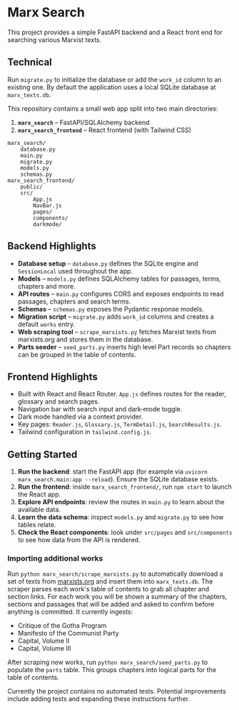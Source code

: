 # Marx Search

This project provides a simple FastAPI backend and a React front end for
searching various Marxist texts.

## Technical

Run `migrate.py` to initialize the database or add the `work_id` column to an
existing one. By default the application uses a local SQLite database at
`marx_texts.db`.

This repository contains a small web app split into two main directories:

1. **`marx_search`** – FastAPI/SQLAlchemy backend
2. **`marx_search_frontend`** – React frontend (with Tailwind CSS)

```
marx_search/
    database.py
    main.py
    migrate.py
    models.py
    schemas.py
marx_search_frontend/
    public/
    src/
        App.js
        NavBar.js
        pages/
        components/
        darkmode/
```

## Backend Highlights
- **Database setup** – `database.py` defines the SQLite engine and `SessionLocal` used throughout the app.
- **Models** – `models.py` defines SQLAlchemy tables for passages, terms, chapters and more.
- **API routes** – `main.py` configures CORS and exposes endpoints to read passages, chapters and search terms.
- **Schemas** – `schemas.py` exposes the Pydantic response models.
- **Migration script** – `migrate.py` adds `work_id` columns and creates a default `works` entry.
- **Web scraping tool** – `scrape_marxists.py` fetches Marxist texts from marxists.org and stores them in the database.
- **Parts seeder** – `seed_parts.py` inserts high level Part records so chapters can be grouped in the table of contents.

## Frontend Highlights
- Built with React and React Router. `App.js` defines routes for the reader, glossary and search pages.
- Navigation bar with search input and dark‑mode toggle.
- Dark mode handled via a context provider.
- Key pages: `Reader.js`, `Glossary.js`, `TermDetail.js`, `SearchResults.js`.
- Tailwind configuration in `tailwind.config.js`.

## Getting Started
1. **Run the backend**: start the FastAPI app (for example via `uvicorn marx_search.main:app --reload`). Ensure the SQLite database exists.
2. **Run the frontend**: inside `marx_search_frontend/`, run `npm start` to launch the React app.
3. **Explore API endpoints**: review the routes in `main.py` to learn about the available data.
4. **Learn the data schema**: inspect `models.py` and `migrate.py` to see how tables relate.
5. **Check the React components**: look under `src/pages` and `src/components` to see how data from the API is rendered.

### Importing additional works

Run `python marx_search/scrape_marxists.py` to automatically download a set of texts from [marxists.org](https://www.marxists.org) and insert them into `marx_texts.db`. The scraper parses each work's table of contents to grab all chapter and section links. For each work you will be shown a summary of the chapters, sections and passages that will be added and asked to confirm before anything is committed. It currently ingests:
* Critique of the Gotha Program
* Manifesto of the Communist Party
* Capital, Volume II
* Capital, Volume III

After scraping new works, run `python marx_search/seed_parts.py` to populate the `parts` table. This groups chapters into logical parts for the table of contents.

Currently the project contains no automated tests. Potential improvements include adding tests and expanding these instructions further.


